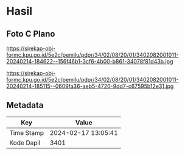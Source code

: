 # Hasil

## Foto C Plano

https://sirekap-obj-formc.kpu.go.id/5e2c/pemilu/pdpr/34/02/08/20/01/3402082001011-20240214-184622--156f46b1-3cf6-4b00-b861-34078f81d43b.jpg

https://sirekap-obj-formc.kpu.go.id/5e2c/pemilu/pdpr/34/02/08/20/01/3402082001011-20240214-185115--0609fa36-aeb5-4720-9dd7-c67595b12e31.jpg


## Metadata

| Key        | Value               |
| ---------- | ------------------- |
| Time Stamp | 2024-02-17 13:05:41 |
| Kode Dapil | 3401                |



